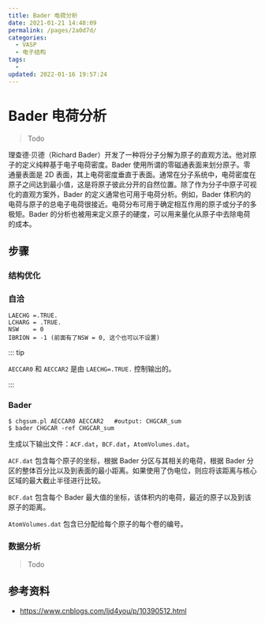 ```yaml
---
title: Bader 电荷分析
date: 2021-01-21 14:48:09
permalink: /pages/2a0d7d/
categories:
  - VASP
  - 电子结构
tags:
  -
updated: 2022-01-16 19:57:24
---
```


# Bader 电荷分析

> Todo

理查德·贝德（Richard Bader）开发了一种将分子分解为原子的直观方法。他对原子的定义纯粹基于电子电荷密度。Bader 使用所谓的零磁通表面来划分原子。零通量表面是 2D 表面，其上电荷密度垂直于表面。通常在分子系统中，电荷密度在原子之间达到最小值，这是将原子彼此分开的自然位置。除了作为分子中原子可视化的直观方案外，Bader 的定义通常也可用于电荷分析。例如，Bader 体积内的电荷与原子的总电子电荷很接近。电荷分布可用于确定相互作用的原子或分子的多极矩。Bader 的分析也被用来定义原子的硬度，可以用来量化从原子中去除电荷的成本。

## 步骤

### 结构优化

### 自洽

```
LAECHG =.TRUE.
LCHARG = .TRUE.
NSW    = 0
IBRION = -1 (前面有了NSW = 0, 这个也可以不设置)
```

::: tip

 `AECCAR0` 和 `AECCAR2` 是由 `LAECHG=.TRUE.` 控制输出的。

:::

### Bader

```
$ chgsum.pl AECCAR0 AECCAR2   #output: CHGCAR_sum
$ bader CHGCAR -ref CHGCAR_sum
```

生成以下输出文件：`ACF.dat`，`BCF.dat`，`AtomVolumes.dat`。

`ACF.dat` 包含每个原子的坐标，根据 Bader 分区与其相关的电荷，根据 Bader 分区的整体百分比以及到表面的最小距离。如果使用了伪电位，则应将该距离与核心区域的最大截止半径进行比较。

`BCF.dat` 包含每个 Bader 最大值的坐标，该体积内的电荷，最近的原子以及到该原子的距离。

`AtomVolumes.dat` 包含已分配给每个原子的每个卷的编号。

### 数据分析

> Todo

## 参考资料

- https://www.cnblogs.com/ljd4you/p/10390512.html
